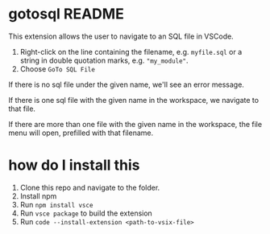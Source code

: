 # gotosql README

This extension allows the user to navigate to an SQL file in VSCode.

1. Right-click on the line containing the filename, e.g. `myfile.sql` or a string in double quotation marks, e.g. `"my_module"`.
2. Choose `GoTo SQL File`

If there is no sql file under the given name, we'll see an error message.

If there is one sql file with the given name in the workspace, we navigate
to that file.

If there are more than one file with the given name in the workspace,
the file menu will open, prefilled with that filename.

# how do I install this

1. Clone this repo and navigate to the folder.
2. Install npm
3. Run `npm install vsce`
4. Run `vsce package` to build the extension
5. Run `code --install-extension <path-to-vsix-file>`
